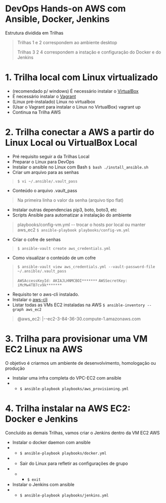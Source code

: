 
# DevOps Hands-on AWS com Ansible, Docker, Jenkins
Estrutura dividida em Trilhas
> Trilhas 1 e 2 correspondem ao ambiente desktop
>
> Trilhas 3 2 4 correspondem a instação e configuração do Docker e do Jenkins

# 1. Trilha local com Linux virtualizado
* (recomendado p/ windows) É necessário instalar o [VirtualBox](http://virtualbox.org/)
* É necessário instalar o [Vagrant](http://vagrantup.com/)
* (Linux pré-instalado) Linux no virtualbox
* (Usar o Vagrant para instalar o Linux no VirtualBox) vagrant up
* Continua na Trilha AWS

# 2. Trilha conectar a AWS a partir do Linux Local ou VirtualBox Local
* Pré requisito seguir a da Trilhas Local
* Preparar o Linux para DevOps
* Instalar o ansible no Linux com Bash
`$ bash ./install_ansible.sh`
* Criar um arquivo para as senhas
> `$ vi ~/.ansible/.vault_pass`
* Conteúdo o arquivo .vault_pass
> Na primeira linha o valor da senha (arquivo tipo flat)
* Instalar outras dependencias pip3, boto, boto3, etc
* Scripts Ansible para automatizar a instalação do ambiente
> playbooks/config-vm.yml -- trocar o hosts por local ou manter aws_ec2
> `$ ansible-playbook playbooks/config-vm.yml`
* Criar o cofre de senhas
> `$ ansible-vault create aws_credentials.yml`
* Como visualizar o conteúdo de um cofre
> `$ ansible-vault view aws_credentials.yml --vault-password-file ~/.ansible/.vault_pass`
>
> `AWSAccessKeyId: AKIAJLHNMCBOI*******`
> `AWSSecretKey: iMcMw4TB7cv9k*******`
* Requisito ter o aws-cli instalado.
* Instalar o [aws-cli](https://docs.aws.amazon.com/pt_br/cli/latest/userguide/cli-chap-install.html)
* Listar todas as VMs EC2 instaladas na AWS
`$ ansible-inventory --graph aws_ec2`
> @aws_ec2:
>   |--ec2-3-84-36-30.compute-1.amazonaws.com

# 3. Trilha para provisionar uma VM EC2 Linux na AWS
O objetivo é criarmos um ambiente de desenvolvimento, homologação ou produção
* Instalar uma infra completa do VPC-EC2 com ansible
* * `$ ansible-playbook playbooks/aws_provisioning.yml`


# 4. Trilha instalar na AWS EC2: Docker e Jenkins
Concluído as demais Trilhas, vamos criar o Jenkins dentro da VM EC2 AWS
* Instalar o docker daemon com ansible
* * `$ ansible-playbook playbooks/docker.yml`
* * Sair do Linux para refletir as configurações de grupo
* * * `$ exit`
* Instalar o Jenkins com ansible
* * `$ ansible-playbook playbooks/jenkins.yml`


